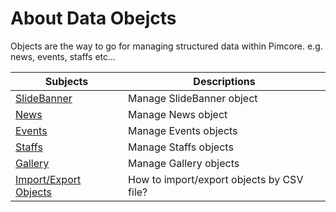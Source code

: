 # About Data Obejcts 

Objects are the way to go for managing structured data within Pimcore. e.g. news, events, staffs etc...


| Subjects | Descriptions |
| -------- | ------------ |
| [SlideBanner](slidebanner.md) | Manage SlideBanner object |
| [News](news.md) | Manage News object |
| [Events](events.md) | Manage Events objects |
| [Staffs](staffs.md) | Manage Staffs objects |
| [Gallery](gallery.md) | Manage Gallery objects |
| [Import/Export Objects](import-export.md) | How to import/export objects by CSV file? |

